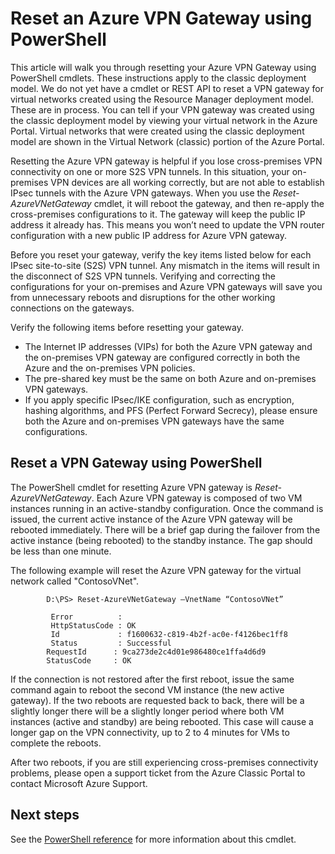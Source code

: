 <properties
   pageTitle="Reset an Azure VPN Gateway | Microsoft Azure"
   description="This article walks you through resetting your Azure VPN Gateway. The article applies to VPN gateways created using the classic deployment model."
   services="vpn-gateway"
   documentationCenter="na"
   authors="cherylmc"
   manager="carolz"
   editor=""
   tags="azure-service-management"/>

<tags
   ms.service="vpn-gateway"
   ms.devlang="na"
   ms.topic="hero-article"
   ms.tgt_pltfrm="na"
   ms.workload="infrastructure-services"
   ms.date="09/16/2015"
   ms.author="cherylmc"/>

# Reset an Azure VPN Gateway using PowerShell
This article will walk you through resetting your Azure VPN Gateway using PowerShell cmdlets. These instructions apply to the classic deployment model.  We do not yet have a cmdlet or REST API to reset a VPN gateway for virtual networks created using the Resource Manager deployment model. These are in process. You can tell if your VPN gateway was created using the classic deployment model by viewing your virtual network in the Azure Portal. Virtual networks that were created using the classic deployment model are shown in the Virtual Network (classic) portion of the Azure Portal.

Resetting the Azure VPN gateway is helpful if you lose cross-premises VPN connectivity on one or more S2S VPN tunnels. In this situation, your on-premises VPN devices are all working correctly, but are not able to establish IPsec tunnels with the Azure VPN gateways. When you use the *Reset-AzureVNetGateway* cmdlet, it will reboot the gateway, and then re-apply the cross-premises configurations to it. The gateway will keep the public IP address it already has. This means you won’t need to update the VPN router configuration with a new public IP address for Azure VPN gateway.  

Before you reset your gateway, verify the key items listed below for each IPsec site-to-site (S2S) VPN tunnel. Any mismatch in the items will result in the disconnect of S2S VPN tunnels. Verifying and correcting the configurations for your on-premises and Azure VPN gateways will save you from unnecessary reboots and disruptions for the other working connections on the gateways.

Verify the following items before resetting your gateway.

* The Internet IP addresses (VIPs) for both the Azure VPN gateway and the on-premises VPN gateway are configured correctly in both the Azure and the on-premises VPN policies.
* The pre-shared key must be the same on both Azure and on-premises VPN gateways.
* If you apply specific IPsec/IKE configuration, such as encryption, hashing algorithms, and PFS (Perfect Forward Secrecy), please ensure both the Azure and on-premises VPN gateways have the same configurations.

## Reset a VPN Gateway using PowerShell
The PowerShell cmdlet for resetting Azure VPN gateway is *Reset-AzureVNetGateway*. Each Azure VPN gateway is composed of two VM instances running in an active-standby configuration. Once the command is issued, the current active instance of the Azure VPN gateway will be rebooted immediately. There will be a brief gap during the failover from the active instance (being rebooted) to the standby instance. The gap should be less than one minute. 

The following example will reset the Azure VPN gateway for the virtual network called "ContosoVNet".

            D:\PS> Reset-AzureVNetGateway –VnetName “ContosoVNet” 

             Error          :
             HttpStatusCode : OK
             Id             : f1600632-c819-4b2f-ac0e-f4126bec1ff8
             Status         : Successful
            RequestId      : 9ca273de2c4d01e986480ce1ffa4d6d9
            StatusCode     : OK


If the connection is not restored after the first reboot, issue the same command again to reboot the second VM instance (the new active gateway). If the two reboots are requested back to back, there will be a slightly longer there will be a slightly longer period where both VM instances (active and standby) are being rebooted. This case will cause a longer gap on the VPN connectivity, up to 2 to 4 minutes for VMs to complete the reboots.

After two reboots, if you are still experiencing cross-premises connectivity problems, please open a support ticket from the Azure Classic Portal to contact Microsoft Azure Support.

## Next steps
See the [PowerShell reference](https://msdn.microsoft.com/library/azure/mt270366.aspx) for more information about this cmdlet.


